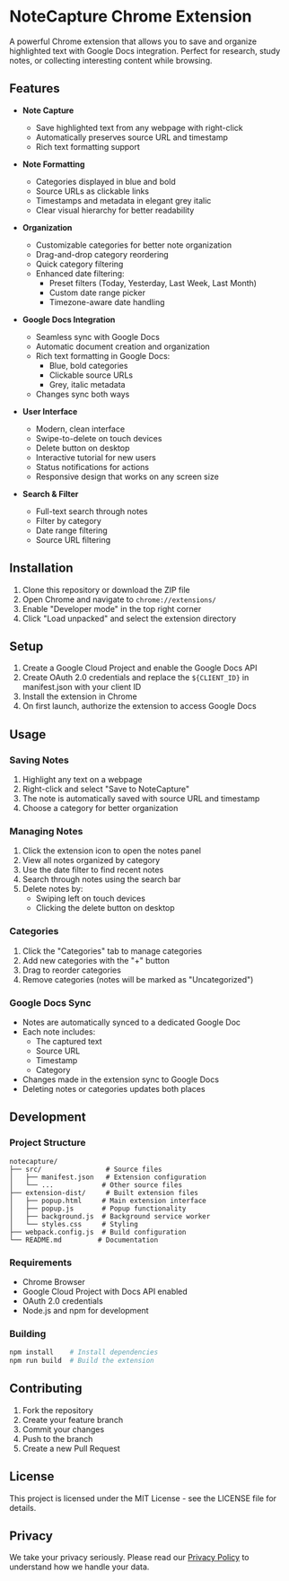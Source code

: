 # NoteCapture Chrome Extension

A powerful Chrome extension that allows you to save and organize highlighted text with Google Docs integration. Perfect for research, study notes, or collecting interesting content while browsing.

## Features

- **Note Capture**
  - Save highlighted text from any webpage with right-click
  - Automatically preserves source URL and timestamp
  - Rich text formatting support

- **Note Formatting**
  - Categories displayed in blue and bold
  - Source URLs as clickable links
  - Timestamps and metadata in elegant grey italic
  - Clear visual hierarchy for better readability

- **Organization**
  - Customizable categories for better note organization
  - Drag-and-drop category reordering
  - Quick category filtering
  - Enhanced date filtering:
    - Preset filters (Today, Yesterday, Last Week, Last Month)
    - Custom date range picker
    - Timezone-aware date handling

- **Google Docs Integration**
  - Seamless sync with Google Docs
  - Automatic document creation and organization
  - Rich text formatting in Google Docs:
    - Blue, bold categories
    - Clickable source URLs
    - Grey, italic metadata
  - Changes sync both ways

- **User Interface**
  - Modern, clean interface
  - Swipe-to-delete on touch devices
  - Delete button on desktop
  - Interactive tutorial for new users
  - Status notifications for actions
  - Responsive design that works on any screen size

- **Search & Filter**
  - Full-text search through notes
  - Filter by category
  - Date range filtering
  - Source URL filtering

## Installation

1. Clone this repository or download the ZIP file
2. Open Chrome and navigate to `chrome://extensions/`
3. Enable "Developer mode" in the top right corner
4. Click "Load unpacked" and select the extension directory

## Setup

1. Create a Google Cloud Project and enable the Google Docs API
2. Create OAuth 2.0 credentials and replace the `${CLIENT_ID}` in manifest.json with your client ID
3. Install the extension in Chrome
4. On first launch, authorize the extension to access Google Docs

## Usage

### Saving Notes
1. Highlight any text on a webpage
2. Right-click and select "Save to NoteCapture"
3. The note is automatically saved with source URL and timestamp
4. Choose a category for better organization

### Managing Notes
1. Click the extension icon to open the notes panel
2. View all notes organized by category
3. Use the date filter to find recent notes
4. Search through notes using the search bar
5. Delete notes by:
   - Swiping left on touch devices
   - Clicking the delete button on desktop

### Categories
1. Click the "Categories" tab to manage categories
2. Add new categories with the "+" button
3. Drag to reorder categories
4. Remove categories (notes will be marked as "Uncategorized")

### Google Docs Sync
- Notes are automatically synced to a dedicated Google Doc
- Each note includes:
  - The captured text
  - Source URL
  - Timestamp
  - Category
- Changes made in the extension sync to Google Docs
- Deleting notes or categories updates both places

## Development

### Project Structure

```
notecapture/
├── src/                # Source files
│   ├── manifest.json   # Extension configuration
│   └── ...            # Other source files
├── extension-dist/     # Built extension files
│   ├── popup.html     # Main extension interface
│   ├── popup.js       # Popup functionality
│   ├── background.js  # Background service worker
│   └── styles.css     # Styling
├── webpack.config.js  # Build configuration
└── README.md         # Documentation
```

### Requirements

- Chrome Browser
- Google Cloud Project with Docs API enabled
- OAuth 2.0 credentials
- Node.js and npm for development

### Building

```bash
npm install    # Install dependencies
npm run build  # Build the extension
```

## Contributing

1. Fork the repository
2. Create your feature branch
3. Commit your changes
4. Push to the branch
5. Create a new Pull Request

## License

This project is licensed under the MIT License - see the LICENSE file for details.

## Privacy

We take your privacy seriously. Please read our [Privacy Policy](PRIVACY.md) to understand how we handle your data.
